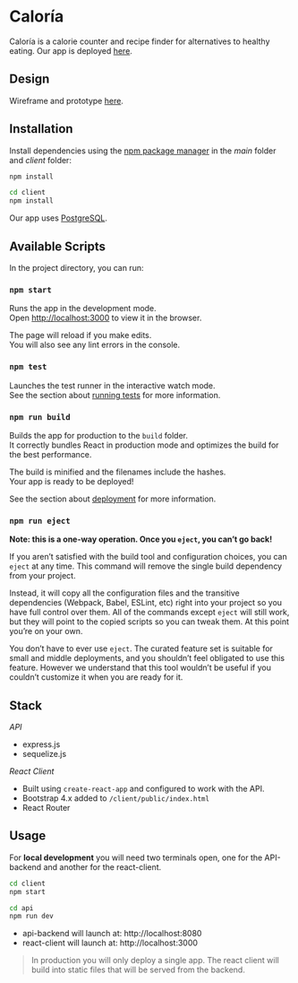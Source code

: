 # Caloría

Caloría is a calorie counter and recipe finder for alternatives to healthy eating.
Our app is deployed [here](https://caloria-ctp.herokuapp.com/).

## Design

Wireframe and prototype [here](https://www.figma.com/file/jSym1J7RTKrEVnEE3KCx2X/Wireframe).

## Installation

Install dependencies using the [npm package manager](https://docs.npmjs.com/cli/v6/commands/npm-install) in the _main_ folder and _client_ folder:

```bash
npm install
```

```bash
cd client
npm install
```

Our app uses [PostgreSQL](https://www.postgresql.org/download/).

## Available Scripts

In the project directory, you can run:

### `npm start`

Runs the app in the development mode.<br>
Open [http://localhost:3000](http://localhost:3000) to view it in the browser.

The page will reload if you make edits.<br>
You will also see any lint errors in the console.

### `npm test`

Launches the test runner in the interactive watch mode.<br>
See the section about [running tests](https://facebook.github.io/create-react-app/docs/running-tests) for more information.

### `npm run build`

Builds the app for production to the `build` folder.<br>
It correctly bundles React in production mode and optimizes the build for the best performance.

The build is minified and the filenames include the hashes.<br>
Your app is ready to be deployed!

See the section about [deployment](https://facebook.github.io/create-react-app/docs/deployment) for more information.

### `npm run eject`

**Note: this is a one-way operation. Once you `eject`, you can’t go back!**

If you aren’t satisfied with the build tool and configuration choices, you can `eject` at any time. This command will remove the single build dependency from your project.

Instead, it will copy all the configuration files and the transitive dependencies (Webpack, Babel, ESLint, etc) right into your project so you have full control over them. All of the commands except `eject` will still work, but they will point to the copied scripts so you can tweak them. At this point you’re on your own.

You don’t have to ever use `eject`. The curated feature set is suitable for small and middle deployments, and you shouldn’t feel obligated to use this feature. However we understand that this tool wouldn’t be useful if you couldn’t customize it when you are ready for it.

## Stack

*API*

- express.js
- sequelize.js

*React Client*

- Built using `create-react-app` and configured to work with the API.
- Bootstrap 4.x added to `/client/public/index.html`
- React Router

## Usage
For **local development** you will need two terminals open, one for the API-backend and another for the react-client.

```bash
cd client
npm start
```

```bash
cd api
npm run dev
```

- api-backend will launch at: http://localhost:8080
- react-client will launch at: http://localhost:3000

> In production you will only deploy a single app. The react client will build into static files that will be served from the backend.
